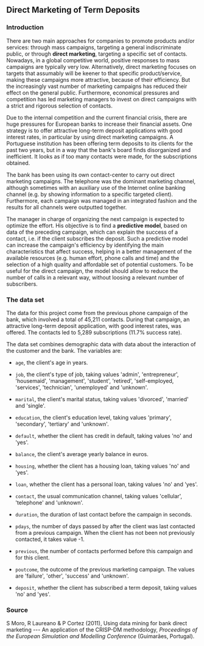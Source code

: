 ## Direct Marketing of Term Deposits

### Introduction

There are two main approaches for companies to promote products and/or services: through mass campaigns, targeting a general indiscriminate public, or through **direct marketing**, targeting a specific set of contacts. Nowadays, in a global competitive world, positive responses to mass campaigns are typically very low. Alternatively, direct marketing focuses on targets that assumably will be keener to that specific product/service, making these campaigns more attractive, because of their efficiency. But the increasingly vast number of marketing campaigns has reduced their effect on the general public. Furthermore, economical pressures and competition has led marketing managers to invest on direct campaigns with a strict and rigorous selection of contacts.

Due to the internal competition and the current financial crisis, there are huge pressures for European banks to increase their financial assets. One strategy is to offer attractive long-term deposit applications with good interest rates, in particular by using direct marketing campaigns. A Portuguese institution has been offering term deposits to its clients for the past two years, but in a way that the bank's board finds disorganized and inefficient. It looks as if too many contacts were made, for the subscriptions obtained.

The bank has been using its own contact-center to carry out direct marketing campaigns. The telephone was the dominant marketing channel, although sometimes with an auxiliary use of the Internet online banking channel (e.g. by showing information to a specific targeted client). Furthermore, each campaign was managed in an integrated fashion and the results for all channels were outputted together.

The manager in charge of organizing the next campaign is expected to optimize the effort. His objective is to find a **predictive model**, based on data of the preceding campaign, which can explain the success of a contact, i.e. if the client subscribes the deposit. Such a predictive model can increase the campaign's efficiency by identifying the main characteristics that affect success, helping in a better management of the available resources (e.g. human effort, phone calls and time) and the selection of a high quality and affordable set of potential customers. To be useful for the direct campaign, the model should allow to reduce the number of calls in a relevant way, without loosing a relevant number of subscribers.

### The data set

The data for this project come from the previous phone campaign of the bank, which involved a total of 45,211 contacts. During that campaign, an attractive long-term deposit application, with good interest rates, was offered. The contacts led to 5,289 subscriptions (11.7% success rate).

The data set combines demographic data with data about the interaction of the customer and the bank. The variables are:

* `age`, the client's age in years.

* `job`, the client's type of job, taking values 'admin', 'entrepreneur', 'housemaid', 'management', 'student', 'retired', 'self-employed, 'services', 'technician', 'unemployed' and 'unknown'.

* `marital`, the client's marital status, taking values 'divorced', 'married' and 'single'.

* `education`, the client's education level, taking values 'primary', 'secondary', 'tertiary' and 'unknown'.

* `default`, whether the client has credit in default, taking values 'no' and 'yes'.

* `balance`, the client's  average yearly balance in euros.

* `housing`, whether the client has a housing loan, taking values 'no' and 'yes'.

* `loan`, whether the client has a personal loan, taking values 'no' and 'yes'.

* `contact`, the usual communication channel, taking values 'cellular', 'telephone' and 'unknown'.

* `duration`, the duration of last contact before the campaign in seconds.

* `pdays`, the number of days passed by after the client was last contacted from a previous campaign. When the client has not been not previously contacted, it takes value -1.

* `previous`, the number of contacts performed before this campaign and for this client.

* `poutcome`, the outcome of the previous marketing campaign. The values are 'failure', 'other', 'success' and 'unknown'.

* `deposit`, whether the client has subscribed a term deposit, taking values 'no' and 'yes'.

### Source

S Moro, R Laureano & P Cortez (2011), Using data mining for bank direct marketing --- An application of the CRISP-DM methodology, *Proceedings of the European Simulation and Modelling Conference* (Guimarães, Portugal).
